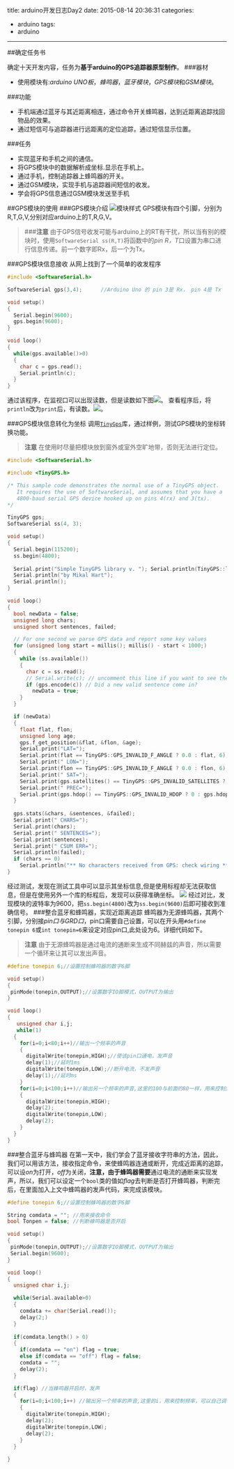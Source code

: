 title: arduino开发日志Day2
date: 2015-08-14 20:36:31
categories: 
  - arduino
tags:
  - arduino
---
##确定任务书
<!--more-->
确定十天开发内容，任务为**基于arduino的GPS追踪器原型制作**。
###器材
 - 使用模块有:*arduino UNO板*，*蜂鸣器*，*蓝牙模块*，*GPS模块*和*GSM模块*。

###功能
 - 手机端通过蓝牙与其近距离相连，通过命令开关蜂鸣器，达到近距离追踪找回物品的效果。
 - 通过短信可与追踪器进行远距离的定位追踪，通过短信显示位置。

###任务
 - 实现蓝牙和手机之间的通信。
 - 将GPS模块中的数据解析成坐标.显示在手机上。
 - 通过手机，控制追踪器上蜂鸣器的开关。
 - 通过GSM模块，实现手机与追踪器间短信的收发。
 - 学会将GPS信息通过GSM模块发送至手机

##GPS模块的使用
###GPS模块介绍
![模块样式][pic1]
GPS模块有四个引脚，分别为R,T,G,V,分别对应arduino上的T,R,G,V。
 >###**注意**
由于GPS信号收发可能与arduino上的RT有干扰，所以当有别的模块时，使用`SoftwareSerial ss(R,T)`将函数中的*pin R，T*口设置为串口进行信息传递。前一个数字即Rx，后一个为Tx。

###GPS模块信息接收
从网上找到了一个简单的收发程序
```cpp
#include <SoftwareSerial.h>

SoftwareSerial gps(3,4);      //Arduino Uno 的 pin 3是 Rx， pin 4是 Tx

void setup()
{
  Serial.begin(9600);
  gps.begin(9600);
}

void loop()
{
  while(gps.available()>0)
  {
    char c = gps.read();
    Serial.println(c);
  }
}

```

通过该程序，在监视口可以出现读数，但是读数如下图![][pic2]。
查看程序后，将`println`改为`print`后，有读数。![][pic3]。

###GPS模块信息转化为坐标
调用[`TinyGps`][link1]库，通过样例，测试GPS模块的坐标转换功能。
>**注意**
在使用时尽量把模块放到窗外或室外空旷地带，否则无法进行定位。

```cpp
#include <SoftwareSerial.h>

#include <TinyGPS.h>

/* This sample code demonstrates the normal use of a TinyGPS object.
   It requires the use of SoftwareSerial, and assumes that you have a
   4800-baud serial GPS device hooked up on pins 4(rx) and 3(tx).
*/

TinyGPS gps;
SoftwareSerial ss(4, 3);

void setup()
{
  Serial.begin(115200);
  ss.begin(4800);
  
  Serial.print("Simple TinyGPS library v. "); Serial.println(TinyGPS::library_version());
  Serial.println("by Mikal Hart");
  Serial.println();
}

void loop()
{
  bool newData = false;
  unsigned long chars;
  unsigned short sentences, failed;

  // For one second we parse GPS data and report some key values
  for (unsigned long start = millis(); millis() - start < 1000;)
  {
    while (ss.available())
    {
      char c = ss.read();
      // Serial.write(c); // uncomment this line if you want to see the GPS data flowing
      if (gps.encode(c)) // Did a new valid sentence come in?
        newData = true;
    }
  }

  if (newData)
  {
    float flat, flon;
    unsigned long age;
    gps.f_get_position(&flat, &flon, &age);
    Serial.print("LAT=");
    Serial.print(flat == TinyGPS::GPS_INVALID_F_ANGLE ? 0.0 : flat, 6);
    Serial.print(" LON=");
    Serial.print(flon == TinyGPS::GPS_INVALID_F_ANGLE ? 0.0 : flon, 6);
    Serial.print(" SAT=");
    Serial.print(gps.satellites() == TinyGPS::GPS_INVALID_SATELLITES ? 0 : gps.satellites());
    Serial.print(" PREC=");
    Serial.print(gps.hdop() == TinyGPS::GPS_INVALID_HDOP ? 0 : gps.hdop());
  }
  
  gps.stats(&chars, &sentences, &failed);
  Serial.print(" CHARS=");
  Serial.print(chars);
  Serial.print(" SENTENCES=");
  Serial.print(sentences);
  Serial.print(" CSUM ERR=");
  Serial.println(failed);
  if (chars == 0)
    Serial.println("** No characters received from GPS: check wiring **");
}
```
经过测试，发现在测试工具中可以显示其坐标信息,但是使用标程却无法获取信息，但是在使用另外一个库的标程后，发现可以获得准确坐标。
![][pic4]
经过对比，发现模块的波特率为9600，把`ss.begin(4800)`改为`ss.begin(9600)`后即可接收到准确信号。
###整合蓝牙和蜂鸣器，实现近距离追踪
蜂鸣器为无源蜂鸣器，其两个引脚，分别接*pin口与GRD口*，pin口需要自己设置，可以在开头用`#define tonepin 6`或`int tonepin=6`来设定对应pin口,此处设为6。详细代码如下。
>**注意**
由于无源蜂鸣器是通过电流的通断来生成不同赫兹的声音，所以需要一个循环来让其可以发出声音。

```cpp
#define tonepin 6;//设置控制蜂鸣器的数字6脚

void setup()
{
 pinMode(tonepin,OUTPUT);//设置数字IO脚模式，OUTPUT为输出
}

void loop()
{
   unsigned char i,j;
   while(1)
  {
    for(i=0;i<80;i++)//输出一个频率的声音
    {
      digitalWrite(tonepin,HIGH);//使该pin口通电，发声音
      delay(1);//延时1ms
      digitalWrite(tonepin,LOW);//断开电流，不发声音
      delay(1);//延时ms
    }
    for(i=0;i<100;i++)//输出另一个频率的声音,这里的100与前面的80一样，用来控制频率，可以自己调节
    {
      digitalWrite(tonepin,HIGH);
      delay(2);
      digitalWrite(tonepin,LOW);
      delay(2);
    }
  }
}

```
###整合蓝牙与蜂鸣器
在第一天中，我们学会了蓝牙接收字符串的方法，因此，我们可以用该方法，接收指定命令，来使蜂鸣器连通或断开，完成近距离的追踪，可以设*on*为打开，*off*为关闭，**注意，由于蜂鸣器需要**通过电流的通断来实现发声，所以，我们可以设定一个`bool`类的值如*flag*去判断是否打开蜂鸣器，判断完后，在里面加入上文中蜂鸣器的发声代码，来完成该模块。

```cpp
#define tonepin 6;//设置控制蜂鸣器的数字6脚

String comdata = ""; //用来接收命令
bool Tonpen = false; //判断蜂鸣器是否开启

void setup()
{
 pinMode(tonepin,OUTPUT);//设置数字IO脚模式，OUTPUT为输出
 Serial.begin(9600);
}

void loop()
{
  unsigned char i,j;

  while(Serial.available>0)
  {
    comdata += char(Serial.read());
    delay(2;)
  } 
  
  if(comdata.length() > 0)
  {
    if(comdata == "on") flag = true;
    else if(comdata == "off") flag = false;
    comdata = "";
    delay(2);
  }

  if(flag) //当蜂鸣器开启时，发声
  {
    for(i=0;i<100;i++) //输出另一个频率的声音,这里的i，用来控制频率，可以自己调节
    {
      digitalWrite(tonepin,HIGH);
      delay(2);
      digitalWrite(tonepin,LOW);
      delay(2);
    }
  }
  
}

```

[link1]:http://pan.baidu.com/s/1bnoEGr1
[pic1]:/img/Day2/GPS.jpg
[pic2]:/img/Day2/GPS2.jpg
[pic3]:/img/Day2/GPS1.jpg
[pic4]:/img/Day2/GPS3.jpg